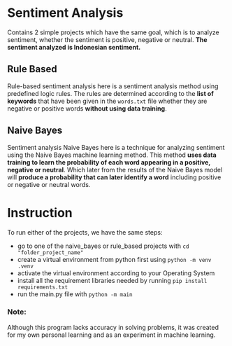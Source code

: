 # Sentiment Analysis 
Contains 2 simple projects which have the same goal, which is to analyze sentiment, whether the sentiment is positive, negative or neutral. **The sentiment analyzed is Indonesian sentiment.** 

## Rule Based
Rule-based sentiment analysis here is a sentiment analysis method using predefined logic rules. The rules are determined according to the **list of keywords** that have been given in the `words.txt` file whether they are negative or positive words **without using data training**. 

## Naive Bayes
Sentiment analysis Naive Bayes here is a technique for analyzing sentiment using the Naive Bayes machine learning method. This method **uses data training to learn the probability of each word appearing in a positive, negative or neutral**. 
Which later from the results of the Naive Bayes model will **produce a probability that can later identify a word** including positive or negative or neutral words.

# Instruction 
To run either of the projects, we have the same steps:
- go to one of the naive_bayes or rule_based projects with `cd "folder_project_name"`
- create a virtual environment from python first using `python -m venv .venv`
- activate the virtual environment according to your Operating System
- install all the requirement libraries needed by running `pip install requirements.txt`
- run the main.py file with `python -m main`


### Note:
Although this program lacks accuracy in solving problems, it was created for my own personal learning and as an experiment in machine learning. 
